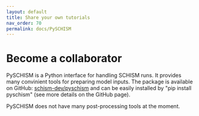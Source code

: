 ```yaml
---
layout: default
title: Share your own tutorials
nav_order: 70
permalink: docs/PySCHISM
---
```


# Become a collaborator
PySCHISM is a Python interface for handling SCHISM runs.
It provides many convinient tools for preparing model inputs.
The package is available on GitHub: [schism-dev/pyschism](https://github.com/schism-dev/pyschism)
and can be easily installed by "pip install pyschism" (see more details on the GitHub page).

PySCHISM does not have many post-processing tools at the moment.
